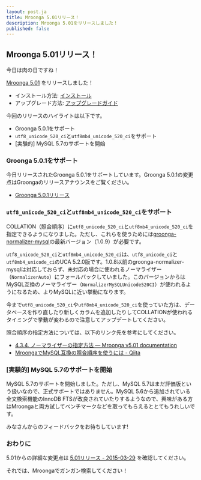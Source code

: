 ```yaml
---
layout: post.ja
title: Mroonga 5.01リリース！
description: Mroonga 5.01をリリースしました！
published: false
---
```


## Mroonga 5.01リリース！

今日は肉の日ですね！

[Mroonga 5.01](/ja/docs/news.html#release-5-01) をリリースしました！

* インストール方法: [インストール](/ja/docs/install.html)
* アップグレード方法: [アップグレードガイド](/ja/docs/upgrade.html)

今回のリリースのハイライトは以下です。

* Groonga 5.0.1をサポート
* `utf8_unicode_520_ci`と`utf8mb4_unicode_520_ci`をサポート
* [実験的] MySQL 5.7のサポートを開始

### Groonga 5.0.1をサポート

今日リリースされたGroonga 5.0.1をサポートしています。Groonga 5.0.1の変更点はGroongaのリリースアナウンスをご覧ください。

* [Groonga 5.0.1リリース](http://groonga.org/ja/blog/2015/03/29/release.html)

### `utf8_unicode_520_ci`と`utf8mb4_unicode_520_ci`をサポート

COLLATION（照合順序）に`utf8_unicode_520_ci`と`utf8mb4_unicode_520_ci`を指定できるようになりました。ただし、これらを使うためには[groonga-normalizer-mysql](https://github.com/groonga/groonga-normalizer-mysql)の最新バージョン（1.0.9）が必要です。

`utf8_unicode_520_ci`と`utf8mb4_unicode_520_ci`は、`utf8_unicode_ci`と`utf8mb4_unicode_ci`のUCA 5.2.0版です。1.0.8以前のgroonga-normalizer-mysqlは対応しておらず、未対応の場合に使われるノーマライザー（`NormalizerAuto`）にフォールバックしていました。このバージョンからはMySQL互換のノーマライザー（`NormalizerMySQLUnicode520CI`）が使われるようになるため、よりMySQLに近い挙動になります。

今まで`utf8_unicode_520_ci`や`utf8mb4_unicode_520_ci`を使っていた方は、データベースを作り直したり新しくカラムを追加したりしてCOLLATIONが使われるタイミングで挙動が変わるので注意してアップデートしてください。

照合順序の指定方法については、以下のリンク先を参考にしてください。

* [4.3.4. ノーマライザーの指定方法 — Mroonga v5.01 documentation](http://mroonga.org/ja/docs/tutorial/storage.html#how-to-specify-the-normalizer)
* [MroongaでMySQL互換の照合順序を使うには - Qiita](http://qiita.com/groonga/items/41d12f16b091426d2158)

### [実験的] MySQL 5.7のサポートを開始

MySQL 5.7のサポートを開始しました。ただし、MySQL 5.7はまだ評価版という扱いなので、正式サポートではありません。MySQL 5.6から追加されている全文検索機能のInnoDB FTSが改良されていたりするようなので、興味がある方はMroongaと両方試してベンチマークなどを取ってもらえるととてもうれしいです。

みなさんからのフィードバックをお待ちしています!

### おわりに

5.01からの詳細な変更点は [5.01リリース - 2015-03-29](/ja/docs/news.html#release-5-01) を確認してください。

それでは、Mroongaでガンガン検索してください！
